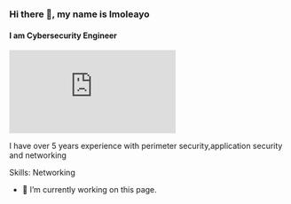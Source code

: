 ### Hi there 👋, my name is Imoleayo
#### I am Cybersecurity Engineer
![I am Cybersecurity Engineer](https://github.com/kayodeabass11/Imoleayo_Abass/edit/main/README.md)

I have over 5 years experience with perimeter security,application security and networking

Skills: Networking

- 🔭 I’m currently working on this page. 




